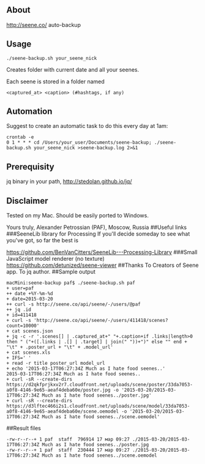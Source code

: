 ## About
http://seene.co/ auto-backup
## Usage
`./seene-backup.sh your_seene_nick`

Creates folder with current date and all your seenes.

Each seene is stored in a folder named 

`<captured_at> <caption> (#hashtags, if any)`
## Automation
Suggest to create an automatic task to do this every day at 1am:
```
crontab -e
0 1 * * * cd /Users/your_user/Documents/seene-backup; ./seene-backup.sh your_seene_nick >seene-backup.log 2>&1
``` 
## Prerequisity
jq binary in your path, http://stedolan.github.io/jq/
## Disclaimer
Tested on my Mac.
Should be easily ported to Windows.

Yours truly,
Alexander Petrossian (PAF), Moscow, Russia
##Useful links
###SeeneLib library for Processing
If you'll decide someday to see what you've got, so far the best is

https://github.com/BenVanCitters/SeeneLib---Processing-Library
###Small JavaScript model renderer (no texture)
https://github.com/detunized/seene-viewer
##Thanks
To Creators of Seene app.
To jq author.
##Sample output
```
macMini:seene-backup paf$ ./seene-backup.sh paf
+ user=paf
++ date +%Y-%m-%d
+ date=2015-03-20
++ curl -s http://seene.co/api/seene/-/users/@paf
++ jq .id
+ id=411418
+ curl -s 'http://seene.co/api/seene/-/users/411418/scenes?count=10000'
+ cat scenes.json
+ jq -c -r '.scenes[] | .captured_at+" "+.caption+if .links|length>0 then " ("+([.links | .[] | .target] | join(" "))+")" else "" end + "\t" + .poster_url + "\t" + .model_url'
+ cat scenes.xls
+ IFS='	'
+ read -r title poster_url model_url
+ echo '2015-03-17T06:27:34Z Much as I hate food seenes..'
2015-03-17T06:27:34Z Much as I hate food seenes..
+ curl -sR --create-dirs https://d2qkfprjkxv2r7.cloudfront.net/uploads/scene/poster/33da7053-a0f8-4146-9e65-aeaf4deba60e/poster.jpg -o '2015-03-20/2015-03-17T06:27:34Z Much as I hate food seenes../poster.jpg'
+ curl -sR --create-dirs https://d3lftec466i2s1.cloudfront.net/uploads/scene/model/33da7053-a0f8-4146-9e65-aeaf4deba60e/scene.oemodel -o '2015-03-20/2015-03-17T06:27:34Z Much as I hate food seenes../scene.oemodel'
```

##Result files
```
-rw-r--r--+ 1 paf  staff  796914 17 мар 09:27 ./2015-03-20/2015-03-17T06:27:34Z Much as I hate food seenes../poster.jpg
-rw-r--r--+ 1 paf  staff  230444 17 мар 09:27 ./2015-03-20/2015-03-17T06:27:34Z Much as I hate food seenes../scene.oemodel
```
